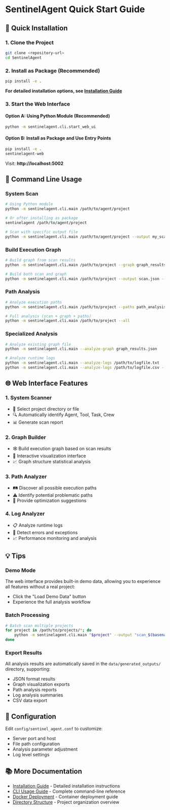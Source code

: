 # SentinelAgent Quick Start Guide

## 🚀 Quick Installation

### 1. Clone the Project
```bash
git clone <repository-url>
cd SentinelAgent
```

### 2. Install as Package (Recommended)
```bash
pip install -e .
```

**For detailed installation options, see [Installation Guide](INSTALLATION.md)**

### 3. Start the Web Interface

#### Option A: Using Python Module (Recommended)
```bash
python -m sentinelagent.cli.start_web_ui
```

#### Option B: Install as Package and Use Entry Points
```bash
pip install -e .
sentinelagent-web
```

Visit: **http://localhost:5002**

## 🔧 Command Line Usage

### System Scan
```bash
# Using Python module
python -m sentinelagent.cli.main /path/to/agent/project

# Or after installing as package
sentinelagent /path/to/agent/project

# Scan with specific output file
python -m sentinelagent.cli.main /path/to/agent/project --output my_scan.json
```

### Build Execution Graph
```bash
# Build graph from scan results
python -m sentinelagent.cli.main /path/to/project --graph graph_results.json

# Build both scan and graph
python -m sentinelagent.cli.main /path/to/project --output scan.json --graph graph.json
```

### Path Analysis
```bash
# Analyze execution paths
python -m sentinelagent.cli.main /path/to/project --paths path_analysis.json

# Full analysis (scan + graph + paths)
python -m sentinelagent.cli.main /path/to/project --all
```

### Specialized Analysis
```bash
# Analyze existing graph file
python -m sentinelagent.cli.main --analyze-graph graph_results.json

# Analyze runtime logs
python -m sentinelagent.cli.main --analyze-logs /path/to/logfile.txt
python -m sentinelagent.cli.main --analyze-logs /path/to/logfile.csv --log-format csv
```

## 🌐 Web Interface Features

### 1. System Scanner
- 📁 Select project directory or file
- 🔍 Automatically identify Agent, Tool, Task, Crew
- 📊 Generate scan report

### 2. Graph Builder
- 🕸️ Build execution graph based on scan results
- 🎨 Interactive visualization interface
- 📈 Graph structure statistical analysis

### 3. Path Analyzer
- 🛤️ Discover all possible execution paths
- ⚠️ Identify potential problematic paths
- 🔧 Provide optimization suggestions

### 4. Log Analyzer
- 📋 Analyze runtime logs
- 🚨 Detect errors and exceptions
- 📈 Performance monitoring and analysis

## 💡 Tips

### Demo Mode
The web interface provides built-in demo data, allowing you to experience all features without a real project:
- Click the "Load Demo Data" button
- Experience the full analysis workflow

### Batch Processing
```bash
# Batch scan multiple projects
for project in /path/to/projects/*; do
    python -m sentinelagent.cli.main "$project" --output "scan_$(basename $project).json"
done
```

### Export Results
All analysis results are automatically saved in the `data/generated_outputs/` directory, supporting:
- JSON format results
- Graph visualization exports
- Path analysis reports
- Log analysis summaries
- CSV data export

## 🔧 Configuration

Edit `config/sentinel_agent.conf` to customize:
- Server port and host
- File path configuration
- Analysis parameter adjustment
- Log level settings

## 📚 More Documentation

- [Installation Guide](INSTALLATION.md) - Detailed installation instructions
- [CLI Usage Guide](CLI_USAGE.md) - Complete command-line reference
- [Docker Deployment](DOCKER_DEPLOYMENT.md) - Container deployment guide
- [Directory Structure](DIRECTORY_STRUCTURE.md) - Project organization overview
